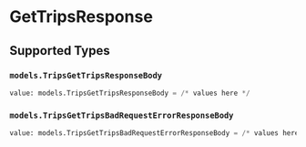 # GetTripsResponse


## Supported Types

### `models.TripsGetTripsResponseBody`

```python
value: models.TripsGetTripsResponseBody = /* values here */
```

### `models.TripsGetTripsBadRequestErrorResponseBody`

```python
value: models.TripsGetTripsBadRequestErrorResponseBody = /* values here */
```

